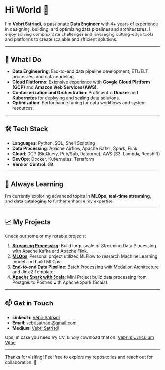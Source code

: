 # Hi World 👋  

I'm **Vebri Satriadi**, a passionate **Data Engineer** with 4+ years of experience in designing, building, and optimizing data pipelines and architectures. I enjoy solving complex data challenges and leveraging cutting-edge tools and platforms to create scalable and efficient solutions.  

---

## 🚀 What I Do  
- **Data Engineering**: End-to-end data pipeline development, ETL/ELT processes, and data modeling.  
- **Cloud Platforms**: Extensive experience with **Google Cloud Platform (GCP)** and **Amazon Web Services (AWS)**.  
- **Containerization and Orchestration**: Proficient in **Docker** and **Kubernetes** for deploying and scaling data solutions.  
- **Optimization**: Performance tuning for data workflows and system resources.  

---

## 🛠️ Tech Stack  
- **Languages**: Python, SQL, Shell Scripting  
- **Data Processing**: Apache Airflow, Apache Kafka, Spark, Flink
- **Cloud**: GCP (BigQuery, Pub/Sub, Dataproc), AWS (S3, Lambda, Redshift)  
- **DevOps**: Docker, Kubernetes, Terraform  
- **Version Control**: Git  

---

## 🌱 Always Learning  
I’m currently exploring advanced topics in **MLOps**, **real-time streaming**, and **data cataloging** to further enhance my expertise.  

---

## 📈 My Projects  
Check out some of my notable projects:  
1. **[Streaming Processing](https://github.com/vebrisatriadi/stream-processing)**: Build large scale of Streaming Data Processing with Apache Kafka and Apache Flink.  
2. **[MLOps](https://github.com/vebrisatriadi/mlops)**: Personal project utilized MLFlow to research Machine Learning model and build MLOps.  
3. **[End-to-end Data Pipeline](https://github.com/vebrisatriadi/end-to-end-pipeline)**: Batch Processing with Medalion Architecture and Jinja2 Template.
4. **[Apache Spark with Scala](https://github.com/vebrisatriadi/scala-spark)**: Mini Project build data processing from Postgres to Postres with Apache Spark (Scala).    

---

## 📫 Get in Touch  
- **LinkedIn**: [Vebri Satriadi](https://www.linkedin.com/in/vebri-satriadi/)
- **Email**: vebrisatriadi@gmail.com
- **Medium**: [Vebri Satriadi](https://medium.com/@vbrstrdi)

Ops, in case you need my CV, kindly download that on:
[Vebri's Curiculum Vitae](https://drive.google.com/file/d/1eQEtlWzLuRZCZeux3HJbLaekhC48c3CU/view?usp=sharing)

---

Thanks for visiting! Feel free to explore my repositories and reach out for collaboration. 🚀  
